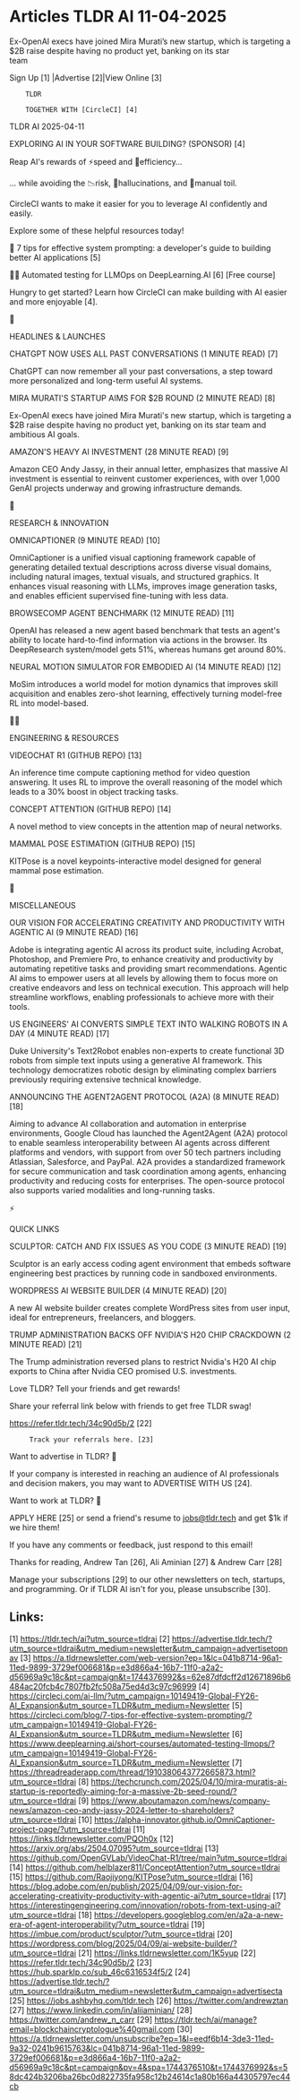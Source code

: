# Articles TLDR AI 11-04-2025

Ex-OpenAI execs have joined Mira Murati’s new startup, which is
targeting a $2B raise despite having no product yet, banking on its
star
team ‌ ‌ ‌ ‌ ‌ ‌ ‌ ‌ ‌ ‌ ‌ ‌ ‌ ‌ ‌ ‌ ‌ ‌ ‌ ‌ ‌ ‌ ‌ ‌ ‌ ‌  ‌ ‌ ‌ ‌ ‌ ‌ ‌ ‌ ‌ ‌ ‌ ‌ ‌ ‌ ‌ ‌ ‌ ‌ ‌ ‌ ‌ ‌ ‌ ‌ ‌ ‌ 


 Sign Up [1] |Advertise [2]|View Online [3] 

		TLDR 

		TOGETHER WITH [CircleCI] [4]

TLDR AI 2025-04-11

 EXPLORING AI IN YOUR SOFTWARE BUILDING? (SPONSOR) [4] 

 Reap AI's rewards of ⚡speed and 🤖efficiency…

… while avoiding the 📉risk, 🔮hallucinations, and 🔨manual
toil. 

CircleCI wants to make it easier for you to leverage AI confidently
and easily.

Explore some of these helpful resources today!

🤖 7 tips for effective system prompting: a developer's guide to
building better AI applications [5]

🧑‍🏫 Automated testing for LLMOps on DeepLearning.AI [6] [Free
course]

Hungry to get started? Learn how CircleCI can make building with AI
easier and more enjoyable [4].

🚀 

HEADLINES & LAUNCHES

 CHATGPT NOW USES ALL PAST CONVERSATIONS (1 MINUTE READ) [7] 

 ChatGPT can now remember all your past conversations, a step toward
more personalized and long-term useful AI systems. 

 MIRA MURATI'S STARTUP AIMS FOR $2B ROUND (2 MINUTE READ) [8] 

 Ex-OpenAI execs have joined Mira Murati's new startup, which is
targeting a $2B raise despite having no product yet, banking on its
star team and ambitious AI goals. 

 AMAZON'S HEAVY AI INVESTMENT (28 MINUTE READ) [9] 

 Amazon CEO Andy Jassy, in their annual letter, emphasizes that
massive AI investment is essential to reinvent customer experiences,
with over 1,000 GenAI projects underway and growing infrastructure
demands. 

🧠 

RESEARCH & INNOVATION

 OMNICAPTIONER (9 MINUTE READ) [10] 

 OmniCaptioner is a unified visual captioning framework capable of
generating detailed textual descriptions across diverse visual
domains, including natural images, textual visuals, and structured
graphics. It enhances visual reasoning with LLMs, improves image
generation tasks, and enables efficient supervised fine-tuning with
less data. 

 BROWSECOMP AGENT BENCHMARK (12 MINUTE READ) [11] 

 OpenAI has released a new agent based benchmark that tests an agent's
ability to locate hard-to-find information via actions in the browser.
Its DeepResearch system/model gets 51%, whereas humans get around 80%.


 NEURAL MOTION SIMULATOR FOR EMBODIED AI (14 MINUTE READ) [12] 

 MoSim introduces a world model for motion dynamics that improves
skill acquisition and enables zero-shot learning, effectively turning
model-free RL into model-based. 

🧑‍💻 

ENGINEERING & RESOURCES

 VIDEOCHAT R1 (GITHUB REPO) [13] 

 An inference time compute captioning method for video question
answering. It uses RL to improve the overall reasoning of the model
which leads to a 30% boost in object tracking tasks. 

 CONCEPT ATTENTION (GITHUB REPO) [14] 

 A novel method to view concepts in the attention map of neural
networks. 

 MAMMAL POSE ESTIMATION (GITHUB REPO) [15] 

 KITPose is a novel keypoints-interactive model designed for general
mammal pose estimation. 

🎁 

MISCELLANEOUS

 OUR VISION FOR ACCELERATING CREATIVITY AND PRODUCTIVITY WITH AGENTIC
AI (9 MINUTE READ) [16] 

 Adobe is integrating agentic AI across its product suite, including
Acrobat, Photoshop, and Premiere Pro, to enhance creativity and
productivity by automating repetitive tasks and providing smart
recommendations. Agentic AI aims to empower users at all levels by
allowing them to focus more on creative endeavors and less on
technical execution. This approach will help streamline workflows,
enabling professionals to achieve more with their tools. 

 US ENGINEERS' AI CONVERTS SIMPLE TEXT INTO WALKING ROBOTS IN A DAY (4
MINUTE READ) [17] 

 Duke University's Text2Robot enables non-experts to create functional
3D robots from simple text inputs using a generative AI framework.
This technology democratizes robotic design by eliminating complex
barriers previously requiring extensive technical knowledge. 

 ANNOUNCING THE AGENT2AGENT PROTOCOL (A2A) (8 MINUTE READ) [18] 

 Aiming to advance AI collaboration and automation in enterprise
environments, Google Cloud has launched the Agent2Agent (A2A) protocol
to enable seamless interoperability between AI agents across different
platforms and vendors, with support from over 50 tech partners
including Atlassian, Salesforce, and PayPal. A2A provides a
standardized framework for secure communication and task coordination
among agents, enhancing productivity and reducing costs for
enterprises. The open-source protocol also supports varied modalities
and long-running tasks. 

⚡ 

QUICK LINKS

 SCULPTOR: CATCH AND FIX ISSUES AS YOU CODE (3 MINUTE READ) [19] 

 Sculptor is an early access coding agent environment that embeds
software engineering best practices by running code in sandboxed
environments. 

 WORDPRESS AI WEBSITE BUILDER (4 MINUTE READ) [20] 

 A new AI website builder creates complete WordPress sites from user
input, ideal for entrepreneurs, freelancers, and bloggers. 

 TRUMP ADMINISTRATION BACKS OFF NVIDIA'S H20 CHIP CRACKDOWN (2 MINUTE
READ) [21] 

 The Trump administration reversed plans to restrict Nvidia's H20 AI
chip exports to China after Nvidia CEO promised U.S. investments. 

Love TLDR? Tell your friends and get rewards!

 Share your referral link below with friends to get free TLDR swag! 

 https://refer.tldr.tech/34c90d5b/2 [22] 

		 Track your referrals here. [23] 

Want to advertise in TLDR? 📰

 If your company is interested in reaching an audience of AI
professionals and decision makers, you may want to ADVERTISE WITH US
[24]. 

Want to work at TLDR? 💼

 APPLY HERE [25] or send a friend's resume to jobs@tldr.tech and get
$1k if we hire them! 

 If you have any comments or feedback, just respond to this email! 

Thanks for reading, 
Andrew Tan [26], Ali Aminian [27] & Andrew Carr [28] 

 Manage your subscriptions [29] to our other newsletters on tech,
startups, and programming. Or if TLDR AI isn't for you, please
unsubscribe [30]. 

 

Links:
------
[1] https://tldr.tech/ai?utm_source=tldrai
[2] https://advertise.tldr.tech/?utm_source=tldrai&utm_medium=newsletter&utm_campaign=advertisetopnav
[3] https://a.tldrnewsletter.com/web-version?ep=1&lc=041b8714-96a1-11ed-9899-3729ef006681&p=e3d866a4-16b7-11f0-a2a2-d56969a9c18c&pt=campaign&t=1744376992&s=62e87dfdcff2d12671896b6484ac20fcb4c7807fb2fc508a75ed4d3c97c96999
[4] https://circleci.com/ai-llm/?utm_campaign=10149419-Global-FY26-AI_Expansion&utm_source=TLDR&utm_medium=Newsletter
[5] https://circleci.com/blog/7-tips-for-effective-system-prompting/?utm_campaign=10149419-Global-FY26-AI_Expansion&utm_source=TLDR&utm_medium=Newsletter
[6] https://www.deeplearning.ai/short-courses/automated-testing-llmops/?utm_campaign=10149419-Global-FY26-AI_Expansion&utm_source=TLDR&utm_medium=Newsletter
[7] https://threadreaderapp.com/thread/1910380643772665873.html?utm_source=tldrai
[8] https://techcrunch.com/2025/04/10/mira-muratis-ai-startup-is-reportedly-aiming-for-a-massive-2b-seed-round/?utm_source=tldrai
[9] https://www.aboutamazon.com/news/company-news/amazon-ceo-andy-jassy-2024-letter-to-shareholders?utm_source=tldrai
[10] https://alpha-innovator.github.io/OmniCaptioner-project-page/?utm_source=tldrai
[11] https://links.tldrnewsletter.com/PQOh0x
[12] https://arxiv.org/abs/2504.07095?utm_source=tldrai
[13] https://github.com/OpenGVLab/VideoChat-R1/tree/main?utm_source=tldrai
[14] https://github.com/helblazer811/ConceptAttention?utm_source=tldrai
[15] https://github.com/Raojiyong/KITPose?utm_source=tldrai
[16] https://blog.adobe.com/en/publish/2025/04/09/our-vision-for-accelerating-creativity-productivity-with-agentic-ai?utm_source=tldrai
[17] https://interestingengineering.com/innovation/robots-from-text-using-ai?utm_source=tldrai
[18] https://developers.googleblog.com/en/a2a-a-new-era-of-agent-interoperability/?utm_source=tldrai
[19] https://imbue.com/product/sculptor/?utm_source=tldrai
[20] https://wordpress.com/blog/2025/04/09/ai-website-builder/?utm_source=tldrai
[21] https://links.tldrnewsletter.com/1K5yup
[22] https://refer.tldr.tech/34c90d5b/2
[23] https://hub.sparklp.co/sub_46c6316534f5/2
[24] https://advertise.tldr.tech/?utm_source=tldrai&utm_medium=newsletter&utm_campaign=advertisecta
[25] https://jobs.ashbyhq.com/tldr.tech
[26] https://twitter.com/andrewztan
[27] https://www.linkedin.com/in/aliiaminian/
[28] https://twitter.com/andrew_n_carr
[29] https://tldr.tech/ai/manage?email=blockchaincryptologue%40gmail.com
[30] https://a.tldrnewsletter.com/unsubscribe?ep=1&l=eedf6b14-3de3-11ed-9a32-0241b9615763&lc=041b8714-96a1-11ed-9899-3729ef006681&p=e3d866a4-16b7-11f0-a2a2-d56969a9c18c&pt=campaign&pv=4&spa=1744376510&t=1744376992&s=58dc424b3206ba26bc0d822735fa958c12b24614c1a80b166a44305797ec44cb